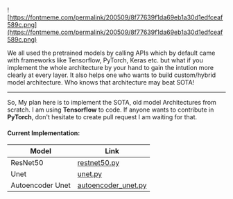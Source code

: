 ![https://fontmeme.com/permalink/200509/8f77639f1da69eb1a30d1edfceaf589c.png](https://fontmeme.com/permalink/200509/8f77639f1da69eb1a30d1edfceaf589c.png)

We all used the pretrained models by calling APIs which by default came with frameworks like Tensorflow, PyTorch, Keras etc. but what if you implement the whole architecture by your hand to gain the intution more clearly at every layer. It also helps one who wants to build custom/hybrid model architecture. Who knows that architecture may beat SOTA!

--------
So, My plan here is to implement the SOTA, old model Architectures from scratch. I am using  <b>Tensorflow</b> to code. If anyone wants to contribute in <b>PyTorch</b>, don't hesitate to create pull request I am waiting for that.
 
#### Current Implementation:
| Model | Link |
|-------|------|
| ResNet50 | [restnet50.py](https://github.com/niyazed/mfs/blob/master/models/resnet50/restnet50.py)|
| Unet | [unet.py](https://github.com/niyazed/mfs/blob/master/models/unet/unet.py)|
| Autoencoder Unet | [autoencoder_unet.py](https://github.com/niyazed/mfs/blob/master/models/hybrid/autoencoder_unet.py)|

